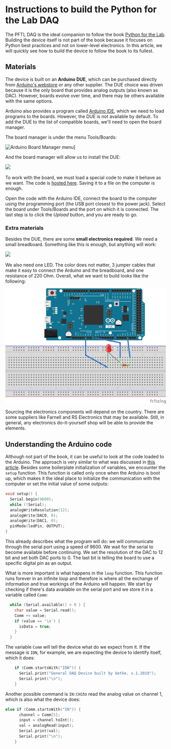 # Instructions to build the Python for the Lab DAQ

The PFTL DAQ is the ideal companion to follow the book [Python for the Lab](https://www.pythonforthelab.com/books/). Building the device itself is not part of the book because it focuses on Python best practices and not on lower-level electronics. In this article, we will quickly see how to build the device to follow the book to its fullest. 

## Materials
The device is built on an **Arduino DUE**, which can be purchased directly from [Arduino's webstore](https://store.arduino.cc/arduino-due) or any other supplier. The DUE choice was driven because it is the only board that provides analog outputs (also known as DAC). However, boards evolve over time, and there may be others available with the same options. 

Arduino also provides a program called [Arduino IDE](https://www.arduino.cc/en/software), which we need to load programs to the boards. However, the DUE is not available by default. To add the DUE to the list of compatible boards, we'll need to open the board manager. 

The board manager is under the menu Tools/Boards:

![Arduino Board Manager menu](arduino_boards.png)]

And the board manager will allow us to install the DUE:

![](arduino_board_manager.png)

To work with the board, we must load a special code to make it behave as we want. The code is [hosted here](https://github.com/PFTL/pythonforthelab/blob/458cd588e7d593dca15b58db1ab189e68d718c6b/extras/arduino_firmware/arduino_firmware.ino). Saving it to a file on the computer is enough. 

Open the code with the Arduino IDE, connect the board to the computer using the programming port (the USB port closest to the power jack). Select the board under Tools/Boards and the port on which it is connected. The last step is to click the *Upload* button, and you are ready to go. 

### Extra materials
Besides the DUE, there are some **small electronics required**. We need a small breadboard. Something like this is enough, but anything will work:

![](PC01771-40.jpg)

We also need one LED. The color does not matter, 3 jumper cables that make it easy to connect the Arduino and the breadboard, and one resistance of 220 Ohm. Overall, what we want to build looks like the following:

![](attachments/PFTL_DAQ_Schematic_bb.png)

Sourcing the electronics components will depend on the country. There are some suppliers like Farnell and RS Electronics that may be available. Still, in general, any electronics do-it-yourself shop will be able to provide the elements. 

## Understanding the Arduino code
Although not part of the book, it can be useful to look at the code loaded to the Arduino. The approach is very similar to what was discussed in [this article](https://www.pythonforthelab.com/blog/how-control-arduino-computer-using-python/). Besides some boilerplate initialization of variables, we encounter the ``setup`` function. This function is called only once when the Arduino is boot up, which makes it the ideal place to initialize the communication with the computer or set the initial value of some outputs:

```c
void setup() {
  Serial.begin(9600);
  while (!Serial);
  analogWriteResolution(12);
  analogWrite(DAC0, 0);
  analogWrite(DAC1, 0);
  pinMode(ledPin, OUTPUT);
}
```

This already describes what the program will do: we will communicate through the serial port using a speed of 9600. We wait for the serial to become available before continuing. We set the resolution of the DAC to 12 bit and set both DAC ports to 0. The last bit is telling the board to use a specific digital pin as an output. 

What is more important is what happens in the ``loop`` function. This function runs forever in an infinite *loop* and therefore is where all the exchange of information and true workings of the Arduino will happen. We start by checking if there's data available on the serial port and we store it in a variable called ``Comm``:

```c
  while (Serial.available() > 0 ) {
    char value = Serial.read();
    Comm += value;
    if (value == '\n') {
      isData = true;
    }
  }
```

The variable ``Comm`` will tell the device what do we expect from it. If the message is ``IDN``, for example, we are expecting the device to identify itself, which it does:

```c
    if (Comm.startsWith("IDN")) {
      Serial.print("General DAQ Device built by Uetke. v.1.2019");
      Serial.print("\n");
    }
```

Another possible command is ``IN:CH1``to read the analog value on channel 1, which is also what the device does: 

```c
else if (Comm.startsWith("IN")) {
      channel = Comm[5];
      input = channel.toInt();
      val = analogRead(input);
      Serial.print(val);
      Serial.print("\n");
    }
```
